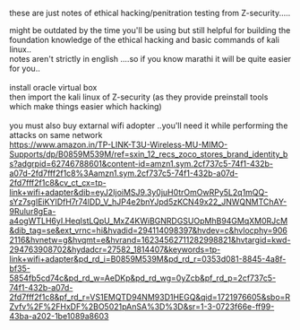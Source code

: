 these are just notes of ethical hacking/penitration testing from Z-security.....<br>

might be outdated by the time you'll be using but still helpful for building the foundation knowledge of the ethical hacking and basic commands of kali linux..<br>
notes aren't strictly in english ....so if you know marathi it will be quite easier for you..<br>
<br>
install oracle virtual box 
<br>then import the kali linux of Z-security (as they provide preinstall tools which make things easier which hacking)
<br>
<br>
you must also buy extarnal wifi adopter ..you'll need it while performing the attacks on same network
<br>
https://www.amazon.in/TP-LINK-T3U-Wireless-MU-MIMO-Supports/dp/B0859M539M/ref=sxin_12_recs_zoco_stores_brand_identity_bs?adgrpid=62746788601&content-id=amzn1.sym.2cf737c5-74f1-432b-a07d-2fd7fff2f1c8%3Aamzn1.sym.2cf737c5-74f1-432b-a07d-2fd7fff2f1c8&cv_ct_cx=tp-link+wifi+adapter&dib=eyJ2IjoiMSJ9.3y0juH0trOmOwRPy5L2q1mQQ-sYz7sgIEiKYIDfH7r74lDD_V_hJP4e2bnYJpd5zKCN49x22_JNWQNMTChAY-9Rulur8gEa-a4ogWTLH6yI.HeqIstLQpU_MxZ4KWiBGNRDGSUOpMhB94GMqXM0RJcM&dib_tag=se&ext_vrnc=hi&hvadid=294114098397&hvdev=c&hvlocphy=9062116&hvnetw=g&hvqmt=e&hvrand=16234562711282998821&hvtargid=kwd-294763908702&hydadcr=27582_1814407&keywords=tp-link+wifi+adapter&pd_rd_i=B0859M539M&pd_rd_r=0353d081-8845-4a8f-bf35-5854fb5cd74c&pd_rd_w=AeDKp&pd_rd_wg=0yZcb&pf_rd_p=2cf737c5-74f1-432b-a07d-2fd7fff2f1c8&pf_rd_r=VS1EMQTD94NM93D1HEGQ&qid=1721976605&sbo=RZvfv%2F%2FHxDF%2BO5021pAnSA%3D%3D&sr=1-3-0723f66e-ff99-43ba-a202-1be1089a8603
